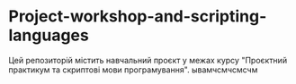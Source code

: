 # Project-workshop-and-scripting-languages
Цей репозиторій містить навчальний проєкт у межах курсу "Проєктний практикум та скриптові мови програмування".
ывамчсмчсмсчм
